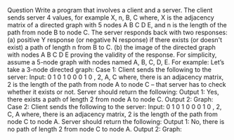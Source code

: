 Question
Write a program that involves a client and a server. The client sends server 4 values, for
example X, n, B, C where, X is the adjacency matrix of a directed graph with 5 nodes A B C
D E, and n is the length of the path from node B to node C.
The server responds back with two responses:
(a) positive Y response (or negative N response) if there exists (or doesn't exist) a
path of length n from B to C.
(b) the image of the directed graph with nodes A B C D E proving the validity of the
response.
For simplicity, assume a 5-node graph with nodes named A, B, C, D, E.
For example: Let’s take a 3-node directed graph:
Case 1: Client sends the following to the server:
Input:
0
1
0
1
0
0
0
1
0
, 2, A, C
where, there is an adjacency matrix, 2 is the length of the path from node A to node C – that
server has to check whether it exists or not.
Server should return the following:
Output 1: Yes, there exists a path of length 2 from node A to node C.
Output 2: Graph:
Case 2: Client sends the following to the server:
Input:
0
1
0
1
0
0
0
1
0
, 2, C, A
where, there is an adjacency matrix, 2 is the length of the path from node C to node A.
Server should return the following:
Output 1: No, there is no path of length 2 from node C to node A.
Output 2: Graph:
